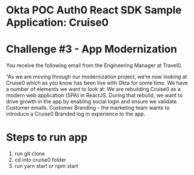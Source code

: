 # Okta POC Auth0 React SDK Sample Application: Cruise0

# Challenge #3 - App Modernization
You receive the following email from the Engineering Manager at Travel0.

“As we are moving through our modernization project, we’re now looking at Cruise0 which as you know has been live with Okta for some time. We have a number of elements we want to look at:
We are rebuilding Cruise0 as a modern web application (SPA) in ReactJS.
During that rebuild, we want to drive growth in the app by enabling social login and ensure we validate Customer emails.
Customer Branding - the marketing team wants to introduce a Cruise0 Branded log in experience to the app.

# Steps to run app
1. run git clone
2. cd into cruise0 folder
3. run yarn start or npm start
